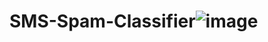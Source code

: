 # SMS-Spam-Classifier![image](https://github.com/humaira-shaikh/SMS-spam-classifier/assets/111051254/b255f34f-4da4-44f4-acef-9a8803174a6e)

